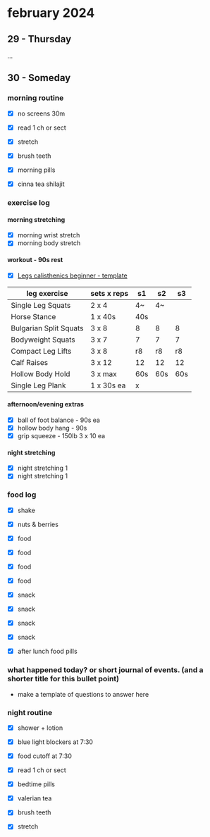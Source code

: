 # february 2024

## 29 - Thursday

...

## 30 - Someday

### morning routine

- [x] no screens 30m
- [x] read 1 ch or sect
- [x] stretch
- [x] brush teeth

- [x] morning pills
- [x] cinna tea shilajit

### exercise log

#### morning stretching

- [x] morning wrist stretch
- [x] morning body stretch

#### workout - 90s rest

- [x] [Legs calisthenics beginner - template](../../fitness/beginner%20calisthenics/Legs.md)

|leg exercise|sets x reps|s1|s2|s3|
|-|-|-|-|-|
|Single Leg Squats|2 x 4|4~|4~||
|Horse Stance|1 x 40s|40s|||
|Bulgarian Split Squats|3 x 8|8|8|8|
|Bodyweight Squats|3 x 7|7|7|7|
|Compact Leg Lifts|3 x 8|r8|r8|r8|
|Calf Raises|3 x 12|12|12|12|
|Hollow Body Hold|3 x max|60s|60s|60s|
|Single Leg Plank|1 x 30s ea|x|||

#### afternoon/evening extras

- [x] ball of foot balance - 90s ea
- [x] hollow body hang - 90s
- [x] grip squeeze - 150lb 3 x 10 ea

#### night stretching

- [x] night stretching 1
- [x] night stretching 1

### food log

- [x] shake
- [x] nuts & berries
- [x] food
- [x] food
- [x] food
- [x] food
- [x] snack
- [x] snack
- [x] snack
- [x] snack

- [x] after lunch food pills

### what happened today? or short journal of events. (and a shorter title for this bullet point)

- make a template of questions to answer here

### night routine

- [x] shower + lotion
- [x] blue light blockers at 7:30
- [x] food cutoff at 7:30

- [x] read 1 ch or sect

- [x] bedtime pills
- [x] valerian tea
- [x] brush teeth
- [x] stretch

